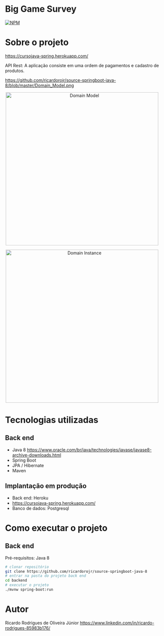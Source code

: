 # Big Game Survey 

[![NPM](https://img.shields.io/npm/l/react)](https://github.com/ricardorojr/source-springboot-java-8/blob/master/LICENCE) 


# Sobre o projeto

https://cursojava-spring.herokuapp.com/

API Rest: A aplicação consiste em uma ordem de pagamentos e cadastro de produtos.

https://github.com/ricardorojr/source-springboot-java-8/blob/master/Domain_Model.png



<p align="center">
  <img src="https://github.com/ricardorojr/source-springboot-java-8/blob/master/Domain_instance.png" width="500" title="Domain Model">
</p>

<p align="center">
<img src="https://github.com/ricardorojr/source-springboot-java-8/blob/master/Domain_instance.png" width="500" title="Domain Instance">
</p>

# Tecnologias utilizadas
## Back end
- Java 8 https://www.oracle.com/br/java/technologies/javase/javase8-archive-downloads.html
- Spring Boot
- JPA / Hibernate
- Maven

## Implantação em produção

- Back end: Heroku
- https://cursojava-spring.herokuapp.com/
- Banco de dados: Postgresql
# Como executar o projeto
## Back end
Pré-requisitos: Java 8

```bash
# clonar repositório
git clone https://github.com/ricardorojr/source-springboot-java-8
# entrar na pasta do projeto back end
cd backend
# executar o projeto
./mvnw spring-boot:run
```

# Autor
Ricardo Rodrigues de Oliveira Júnior
https://www.linkedin.com/in/ricardo-rodrigues-85983b176/

